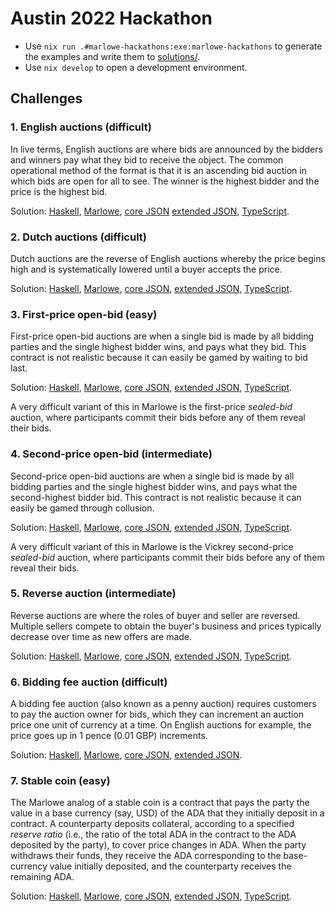 # Austin 2022 Hackathon

*   Use `nix run .#marlowe-hackathons:exe:marlowe-hackathons` to generate the examples and write them to [solutions/](solutions/).
*   Use `nix develop` to open a development environment.


## Challenges


### 1. English auctions (difficult)

In live terms, English auctions are where bids are announced by the bidders and winners pay what they bid to receive the object. The common operational method of the format is that it is an ascending bid auction in which bids are open for all to see. The winner is the highest bidder and the price is the highest bid.

Solution: [Haskell](app/EnglishAuction.hs), [Marlowe](solutions/marlowe/EnglishAuction.marlowe), [core JSON](solutions/core-json/EnglishAuction.json) [extended JSON](solutions/extended-json/EnglishAuction.json), [TypeScript](solutions/typescript/EnglishAuction.ts).


### 2. Dutch auctions (difficult)

Dutch auctions are the reverse of English auctions whereby the price begins high and is systematically lowered until a buyer accepts the price.

Solution: [Haskell](app/DutchAuction.hs), [Marlowe](solutions/marlowe/DutchAuction.marlowe), [core JSON](solutions/core-json/DutchAuction.json), [extended JSON](solutions/extended-json/DutchAuction.json), [TypeScript](solutions/typescript/DutchAuction.ts).


### 3. First-price open-bid (easy)

First-price open-bid auctions are when a single bid is made by all bidding parties and the single highest bidder wins, and pays what they bid. This contract is not realistic because it can easily be gamed by waiting to bid last.

Solution: [Haskell](app/FirstPriceBid.hs), [Marlowe](solutions/marlowe/FirstPriceBid.marlowe), [core JSON](solutions/core-json/FirstPriceBid.json), [extended JSON](solutions/extended-json/FirstPriceBid.json), [TypeScript](solutions/typescript/FirstPrice.ts).

A very difficult variant of this in Marlowe is the first-price *sealed-bid* auction, where participants commit their bids before any of them reveal their bids.


### 4. Second-price open-bid (intermediate)

Second-price open-bid auctions are when a single bid is made by all bidding parties and the single highest bidder wins, and pays what the second-highest bidder bid. This contract is not realistic because it can easily be gamed through collusion.

Solution: [Haskell](app/SecondPriceBid.hs), [Marlowe](solutions/marlowe/SecondPriceBid.marlowe), [core JSON](solutions/core-json/SecondPriceBid.json), [extended JSON](solutions/extended-json/SecondPriceBid.json), [TypeScript](solutions/typescript/SecondPrice.ts).

A very difficult variant of this in Marlowe is the Vickrey second-price *sealed-bid* auction, where participants commit their bids before any of them reveal their bids.


### 5. Reverse auction (intermediate)

Reverse auctions are where the roles of buyer and seller are reversed. Multiple sellers compete to obtain the buyer's business and prices typically decrease over time as new offers are made.

Solution: [Haskell](app/ReverseAuction.hs), [Marlowe](solutions/marlowe/ReverseAuction.marlowe), [core JSON](solutions/core-json/ReverseAuction.json), [extended JSON](solutions/extended-json/ReverseAuction.json), [TypeScript](solutions/typescript/ReverseAuction.ts).


### 6. Bidding fee auction (difficult)

A bidding fee auction (also known as a penny auction) requires customers to pay the auction owner for bids, which they can increment an auction price one unit of currency at a time.  On English auctions for example, the price goes up in 1 pence (0.01 GBP) increments.

Solution: [Haskell](app/BiddingFee.hs), [Marlowe](solutions/marlowe/BiddingFee.marlowe), [core JSON](solutions/core-json/BiddingFee.json), [extended JSON](solutions/extended-json/BiddingFee.json).


### 7. Stable coin (easy)

The Marlowe analog of a stable coin is a contract that pays the party the value in a base currency (say, USD) of the ADA that they initially deposit in a contract. A counterparty deposits collateral, according to a specified *reserve ratio* (i.e., the ratio of the total ADA in the contract to the ADA deposited by the party), to cover price changes in ADA. When the party withdraws their funds, they receive the ADA corresponding to the base-currency value initially deposited, and the counterparty receives the remaining ADA.

Solution: [Haskell](app/StableCoin.hs), [Marlowe](solutions/marlowe/StableCoin.marlowe), [core JSON](solutions/core-json/StableCoin.json), [extended JSON](solutions/extended-json/StableCoin.json), [TypeScript](solutions/typescript/StableCoin.ts).
